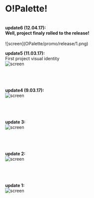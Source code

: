 # O!Palette!
<br>
<b>update6 (12.04.17): </b><br>
<b>Well, project finaly rolled to the release!</b><br>
<br>
![screen](OPalette/promo/release/1.png)
<br>

<b>update5 (11.03.17): </b><br>
First project visual identity<br>
![screen](https://raw.githubusercontent.com/henryco/OPalette/master/logo/identity.png)
<br><br><br><br><br>
<b>update4 (9.03.17): </b><br>
![screen](https://raw.githubusercontent.com/henryco/OPalette/master/promo/opall1a.png)
<br><br><br><br><br>
<b>update 3: </b><br>
![screen](https://raw.githubusercontent.com/henryco/OPalette/master/promo/picker.png)
<br><br><br><br><br>
<b>update 2: </b><br>
![screen](https://raw.githubusercontent.com/henryco/OPalette/master/promo/secondLook.png)
<br><br><br><br><br>
<b>update 1: </b><br>
![screen](https://raw.githubusercontent.com/henryco/OPalette/master/promo/firstLook.png)
<br>

